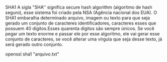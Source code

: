 SHA1
A sigla "SHA'' significa secure hash algorithm (algoritmo de hash seguro), esse sistema foi criado pela NSA (Agência nacional dos EUA). O SHA1 embaralha determinado arquivo, imagem ou texto para que seja gerado um conjunto de caracteres identificadores, caracteres esses que possuem 40 dígitos.Esses quarenta dígitos são sempre únicos. Se você pegar um texto enorme e passar ele por esse algoritmo, ele vai gerar esse conjunto de caracteres, se você alterar uma vírgula que seja desse texto, já será gerado outro conjunto. 


openssl sha1 "arquivo.txt"


